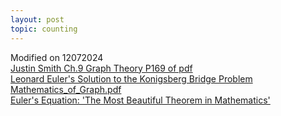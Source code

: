 ```yaml
---
layout: post
topic: counting
---
```

 
Modified on 12072024    
<a href="http://www.five-dimensions.org/Textbooks/adventures.pdf" target="_blank">Justin Smith Ch.9 Graph Theory P169 of pdf</a>  
<a href="https://old.maa.org/press/periodicals/convergence/leonard-eulers-solution-to-the-konigsberg-bridge-problem" target="_blank">Leonard Euler's Solution to the Konigsberg Bridge Problem</a>  
<a href="https://www.collegesidekick.com/study-docs/701741" target="_blank">Mathematics_of_Graph.pdf</a>  
<a href="https://www.youtube.com/watch?v=1VL2fl1_wB8" target="_blank">Euler's Equation: 'The Most Beautiful Theorem in Mathematics'</a>  





<!--a href="https://www.w3schools.com/" target="_blank">Visit W3Schools!</a-->
<!--https://narkive.com/5dpqQgt3:2.571.143-->

